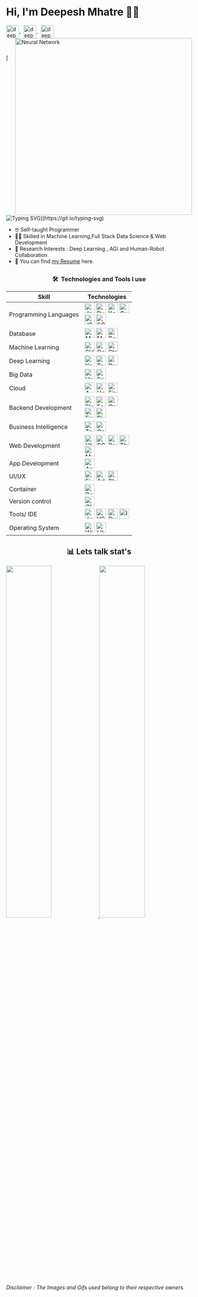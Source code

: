 # Hi, I'm Deepesh Mhatre 👨‍💻

<p align="left">
<a href="https://twitter.com/deepeshmhatredm" target="blank">
  <img  width="35" height="35" align="center" src="https://www.vectorlogo.zone/logos/twitter/twitter-tile.svg" alt="deepeshmhatredm" /> 
  </a>
  &nbsp;
  <a href="https://mail.google.com/mail/?view=cm&source=mailto&to=[deepeshmhatre133@gmail.com]" target="blank">
  <img width="35" height="35" align="center" src="https://www.vectorlogo.zone/logos/gmail/gmail-tile.svg" alt="deepeshmhatredm" />
  </a>
  &nbsp;
  <a href="https://www.linkedin.com/in/deepeshdm/" target="blank">
  <img  width="35" height="35" align="center" src="https://www.vectorlogo.zone/logos/linkedin/linkedin-tile.svg" alt="deepeshmhatredm" />
  </a>  <img width="480" align="right" alt="Neural Network" src="/Gifs/FearlessBewitchedGrouper-size_restricted.gif" />
</p>

</br>


[![Typing SVG](https://readme-typing-svg.herokuapp.com?font=Fuzzy+Bubbles&color=%235BCDEC&lines=A+programmer+from+India+%2C+I+am;skilled+in+Full+Stack+Data+Science+and+;Full+Stack+Web+Development+%2C+I+also;like+Open+Source+Projects;Feel+Free+to+Reach+out...)](https://git.io/typing-svg)

<ul>
  <li>🤓 Self-taught Programmer</li> 
  <li>👩‍💻 Skilled in Machine Learning,Full Stack Data Science & Web Development</li>
  <li>🔭 Research Interests : Deep Learning , AGI and Human-Robot Collaboration</li>
  <li>📃 You can find <a href="https://drive.google.com/file/d/1iwx4I-5DO1wUC4hDN3h3Rmho2esk5HoE/view?usp=sharing">my Resume</a> here.</li>
</ul>


##

<div align="center">
  <h3> 🛠  Technologies and Tools I use  </h3>
</div>

<!---This keeps the images aligned side to side-->
[tech_tools_anchor]: #--

<!---------------------------Table Starts from here --------------------------->

<!-- Logos taken from https://simpleicons.org/ -->

<div align="center">

| Skill | Technologies| 
|---|---|
| Programming Languages | [<img src="https://img.shields.io/badge/Java-282C34?logo=java&logoColor=94bbe9" alt="Java logo" title="Java" height="27" />][tech_tools_anchor] [<img src="https://img.shields.io/badge/Python-282C34?logo=python&logoColor=F7DF1E" alt="Python" title="Python" height="27" />][tech_tools_anchor] [<img src="https://img.shields.io/badge/Kotlin-282C34?logo=kotlin&logoColor=766DB2" alt="Kotlin" title="Kotlin" height="27" />][tech_tools_anchor] [<img src="https://img.shields.io/badge/C++-282C34?logo=cplusplus&logoColor=00599C" alt="C++" title="C++" height="27" />][tech_tools_anchor] <br> [<img src="https://img.shields.io/badge/Javascript-282C34?logo=Javascript&logoColor=F7DF1E" alt="JS" title="JS" height="27" />][tech_tools_anchor] [<img src="https://img.shields.io/badge/SQL-282C34?logo=&logoColor=4479A1" alt="SQL" title="SQL" height="27" />][tech_tools_anchor] |
| Database | [<img src="https://img.shields.io/badge/MongoDB-282C34?logo=MongoDB&logoColor=4DB33D" alt="MongoDB" title="MongoDB" height="27" />][tech_tools_anchor] [<img src="https://img.shields.io/badge/MySQL-282C34?logo=MySQL&logoColor=4479A1" alt="MySQL" title="MySQL" height="27" />][tech_tools_anchor] [<img src="https://img.shields.io/badge/Redis-282C34?logo=Redis&logoColor=D82C20" alt="Redis" title="Redis logo" height="27" />][tech_tools_anchor] |
| Machine Learning | [<img src="https://img.shields.io/badge/Scikit Learn-282C34?logo=scikit-learn&logoColor=F7931EC" alt="Sklearn" title="SkLearn" height="27" />][tech_tools_anchor] [<img src="https://img.shields.io/badge/OpenCV-282C34?logo=opencv&logoColor=ff2d23" alt="OpenCv" title="OpenCV" height="27" />][tech_tools_anchor] [<img src="https://img.shields.io/badge/Streamlit-282C34?logo=Streamlit&logoColor=FF4B4B" alt="Streamlit" title="Streamlit" height="27" />][tech_tools_anchor] |
| Deep Learning | [<img src="https://img.shields.io/badge/Keras-282C34?logo=keras&logoColor=D00000" alt="Keras" title="Keras" height="27" />][tech_tools_anchor] [<img src="https://img.shields.io/badge/Tensorflow-282C34?logo=Tensorflow&logoColor=FF6F00" alt="Tensorflow" title="Tensorflow" height="27" />][tech_tools_anchor] [<img src="https://img.shields.io/badge/Pytorch-282C34?logo=pytorch&logoColor=EE4C2C" alt="Pytorch" title="Pytorch" height="27" />][tech_tools_anchor]  |
| Big Data | [<img src="https://img.shields.io/badge/Hadoop-282C34?logo=apache-hadoop&logoColor=FFFF00" alt="Hadoop" title="Hadoop" height="27" />][tech_tools_anchor]  [<img src="https://img.shields.io/badge/Spark-282C34?logo=apache-spark&logoColor=E25A1C" alt="Spark" title="Spark" height="27" />][tech_tools_anchor] |
| Cloud | [<img src="https://img.shields.io/badge/AWS-282C34?logo=AmazonAWS&logoColor=#FF9900" alt="AWS" title="AWS" height="27" />][tech_tools_anchor] [<img src="https://img.shields.io/badge/Heroku-282C34?logo=Heroku&logoColor=#6e0cf7" alt="Heroku" title="Heroku" height="27" />][tech_tools_anchor] [<img src="https://img.shields.io/badge/Firebase-282C34?logo=Firebase&logoColor=FFCA28" alt="Firebase" title="Firebase" height="27" />][tech_tools_anchor] |
| Backend Development | [<img src="https://img.shields.io/badge/Flask-282C34?logo=Flask&logoColor=fffff" alt="Flask" title="Flask" height="27" />][tech_tools_anchor] [<img src="https://img.shields.io/badge/FastAPI-282C34?logo=FastAPI&logoColor=009889" alt="FastAPI" title="FastAPI" height="27" />][tech_tools_anchor] [<img src="https://img.shields.io/badge/GraphQL-282C34?logo=GraphQL&logoColor=e535ab" alt="GraphQL" title="GraphQL" height="27" />][tech_tools_anchor] <br/> [<img src="https://img.shields.io/badge/Express-282C34?logo=Express&logoColor=fffff" alt="Express" title="Express" height="27" />][tech_tools_anchor] [<img src="https://img.shields.io/badge/Django-282C34?logo=Django&logoColor=0bb73f" alt="Django" title="Django" height="27" />][tech_tools_anchor] 
| Business Intelligence | [<img src="https://img.shields.io/badge/Tableau-282C34?logo=Tableau&logoColor=E97627" alt="Tableau" title="Tableau" height="27" />][tech_tools_anchor] [<img src="https://img.shields.io/badge/Google Analytics-282C34?logo=GoogleAnalytics&logoColor=E37400" alt="Google Analytics" title="Google Analytics" height="27" />][tech_tools_anchor] |
| Web Development | [<img src="https://img.shields.io/badge/HTML-282C34?logo=Html5&logoColor=E34F26" alt="Html" title="Html" height="27" />][tech_tools_anchor] [<img src="https://img.shields.io/badge/CSS-282C34?logo=Css3&logoColor=1572B6" alt="CSS" title="CSS" height="27" />][tech_tools_anchor] [<img src="https://img.shields.io/badge/React-282C34?logo=React&logoColor=61DAFB" alt="React" title="React" height="27" />][tech_tools_anchor] [<img src="https://img.shields.io/badge/ThreeJs-282C34?logo=Three.Js&logoColor=ffff" alt="ThreeJs" title="ThreeJs" height="27" />][tech_tools_anchor] <br> [<img src="https://img.shields.io/badge/MaterialUI-282C34?logo=data%3Aimage%2Fpng%3Bbase64%2CiVBORw0KGgoAAAANSUhEUgAAAA4AAAAOCAYAAAAfSC3RAAAABmJLR0QA%2FwD%2FAP%2BgvaeTAAAB2ElEQVQokZ2RP2hTYRTFf%2Fd7ec9GHfwzFBERUdAmmIRSqEhBXBRTcBAcnEQoIqiDS0kFoYqlEZQsiigFFR0EERzUIGgrbnWoITZqK0gRB2tpREzyYpLvXYdoRAwdPNuFc%2B4591z4X3Q9Kg%2BgapYkXcz1MfIy0ZqHCyuNiIxEsv5iZPxH9B%2BBqjjp%2FGVj5QXixlEVM5o%2FJR2NG9L1sPIewxbAB852hsOXnu%2BWBulc1EHGFHYABLAfh3FjKSncN4jM%2FNq%2FAKTnfX%2FSy0yfMciUQq8q%2BaZ78JlyXUGuqSw70rqtg3APcAGIq5UDwCejskcMT5oMu5rhnkqQih1jVanaElqHytvk8lQAuzwvdCeo1rc3hmJPJWBr09FZB%2BCM5g%2Bar%2B6YbMv6h0X1iuuEO%2FN7pdwq5vzrDRLSq4L2ozQCx%2B1F6jPGUlLhsXm3L3zLwcTdtdRasTOFoyak04L2KzwLDJsYjEz9aZuYtHvbxnvFxcr3ilecL560Q7GbzQS59eKa66KaVJWPbYWbH3wreJ4bASZx7MDsqw%2FdChlgjaJvtOElQ%2B2EusLu1Jp7ToQTtspthQTwReBQkErcBWjr%2BBvRrN%2FnV2uDc7Nz1cDa45zuXliK%2FzcmJtqm%2BgnKVbnFNok9kQAAAABJRU5ErkJggg%3D%3D" alt="MaterialUI" title="Bootstrap" height="27" />][tech_tools_anchor] |
| App Development | [<img src="https://img.shields.io/badge/Android Studio-282C34?logo=Android&logoColor=3DDC84" alt="Android" title="Android" height="27" />][tech_tools_anchor] |
| UI/UX | [<img src="https://img.shields.io/badge/Figma-282C34?logo=Figma&logoColor=F24E1E" alt="Figma" title="Figma" height="27" />][tech_tools_anchor] [<img src="https://img.shields.io/badge/AdobeXD-282C34?logo=AdobeXd&logoColor=FF61F6" alt="Adobe XD" title="Adobe XD" height="27" />][tech_tools_anchor] [<img src="https://img.shields.io/badge/Blender-282C34?logo=Blender&logoColor=F5792A" alt="Blender" title="Blender" height="27" />][tech_tools_anchor] |
| Container | [<img src="https://img.shields.io/badge/Docker-282C34?logo=Docker&logoColor=2496ED" alt="Docker" title="Docker" height="27" />][tech_tools_anchor] |
| Version control | [<img src="https://img.shields.io/badge/GIT-282C34?logo=Git&logoColor=F05032" alt="GIT" title="Git" height="27" />][tech_tools_anchor] |
| Tools/ IDE | [<img src="https://img.shields.io/badge/Jupyter -282C34?logo=Jupyter&logoColor=F37626" alt="Jupyter Notebook" title="Jupter Notebook" height="27" />][tech_tools_anchor] [<img src="https://img.shields.io/badge/VS Code-282C34?logo=Visual-studio-Code&logoColor=007ACC" alt="VS Code" title="VS Code" height="27" />][tech_tools_anchor]  [<img src="https://img.shields.io/badge/Pycharm-282C34?logo=Pycharm&logoColor=000000" alt="Pycharm" title="Pycharm" height="27" />][tech_tools_anchor] [<img src="https://img.shields.io/badge/IntelliJ-282C34?logo=IntelliJIDEA&logoColor=000000" alt="IntelliJIDEA" title="IntelliJIDEA" height="27" />][tech_tools_anchor]|
| Operating System | [<img src="https://img.shields.io/badge/Windows-282C34?logo=Windows&logoColor=0078D6" alt="Windows" title="Windows" height="27" />][tech_tools_anchor] [<img src="https://img.shields.io/badge/Ubuntu-282C34?logo=Ubuntu&logoColor=E95420" alt="Ubuntu" title="Ubuntu Logo" height="27" />][tech_tools_anchor] |

</div>  
  
<!---------------------------Table Ends from here --------------------------->


<div align="center">
  <h2> 📊 Lets talk stat's </h2>
</div>


<!-- Refer - https://github.com/Ashutosh00710/github-readme-activity-graph -->
<!-- ![Deepesh's github activity graph](https://activity-graph.herokuapp.com/graph?username=deepeshdm&theme=react-dark&area=true&color=ffffff) -->


<p align="left">
<a href="https://abhigyantrips.dev/">
<img width="49.5%" src="https://github-readme-stats.vercel.app/api?username=deepeshdm&show_icons=true&theme=react&title_color=ffffff&text_color=c9cacc&icon_color=5bcdec&bg_color=0d1117" />
<img width="49.5%" src="https://github-readme-streak-stats.herokuapp.com/?user=deepeshdm&theme=react&ring=ffffff&fire=ffffff&text_color=ffffff&background=0d1117&border=ffffff" />
</a>
</p>



<h6>Disclaimer : The Images and Gifs used belong to their respective owners.</h6>
